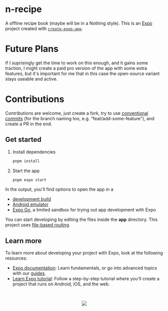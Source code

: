 # n-recipe

A offline recipe book (maybe will be in a Nothing style).
This is an [Expo](https://expo.dev) project created with [`create-expo-app`](https://www.npmjs.com/package/create-expo-app).

# Future Plans

If I suprisingly get the time to work on this enough, and it gains some traction, I might create a paid pro version of the app with some extra features,
but it's important for me that in this case the open-source variant stays useable and active.

# Contributions

Contributions are welcome, just create a fork, try to use [conventional commits](https://www.conventionalcommits.org/)
(for the branch naming too, e.g. "feat/add-some-feature"), and create a PR in the end.

## Get started

1. Install dependencies

   ```bash
   pnpm install
   ```

2. Start the app

   ```bash
   pnpm expo start
   ```

In the output, you'll find options to open the app in a

- [development build](https://docs.expo.dev/develop/development-builds/introduction/)
- [Android emulator](https://docs.expo.dev/workflow/android-studio-emulator/)
- [Expo Go](https://expo.dev/go), a limited sandbox for trying out app development with Expo

You can start developing by editing the files inside the **app** directory. This project uses [file-based routing](https://docs.expo.dev/router/introduction).

## Learn more

To learn more about developing your project with Expo, look at the following resources:

- [Expo documentation](https://docs.expo.dev/): Learn fundamentals, or go into advanced topics with our [guides](https://docs.expo.dev/guides).
- [Learn Expo tutorial](https://docs.expo.dev/tutorial/introduction/): Follow a step-by-step tutorial where you'll create a project that runs on Android, iOS, and the web.

<br />

<p align="center">
 <a href="https://github.com/a3chron/n-recipe/LICENSE"><img src="https://img.shields.io/github/license/a3chron/n-recipe?colorA=363a4f&colorB=eba0ac&style=for-the-badge"></a>
</p>
